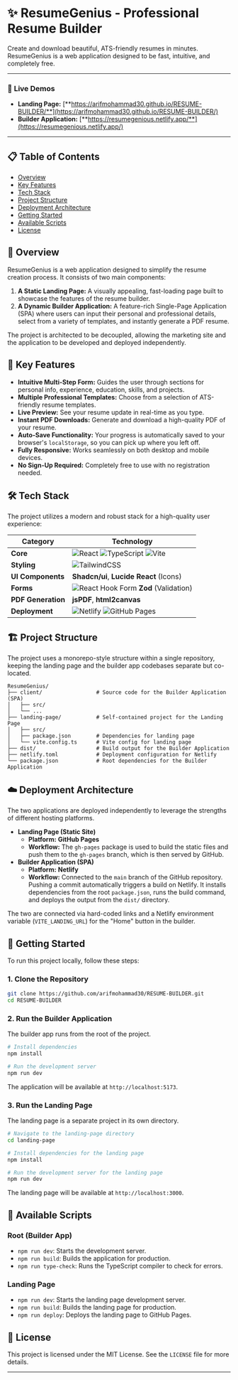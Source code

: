 # ✨ ResumeGenius - Professional Resume Builder

Create and download beautiful, ATS-friendly resumes in minutes. ResumeGenius is a web application designed to be fast, intuitive, and completely free.

---

### 🚀 **Live Demos**

*   **Landing Page:** [**https://arifmohammad30.github.io/RESUME-BUILDER/**](https://arifmohammad30.github.io/RESUME-BUILDER/)
*   **Builder Application:** [**https://resumegenious.netlify.app/**](https://resumegenious.netlify.app/)

---

## 📋 Table of Contents

- [Overview](#-overview)
- [Key Features](#-key-features)
- [Tech Stack](#-tech-stack)
- [Project Structure](#-project-structure)
- [Deployment Architecture](#-deployment-architecture)
- [Getting Started](#-getting-started)
- [Available Scripts](#-available-scripts)
- [License](#-license)

## 📖 Overview

ResumeGenius is a web application designed to simplify the resume creation process. It consists of two main components:

1.  **A Static Landing Page:** A visually appealing, fast-loading page built to showcase the features of the resume builder.
2.  **A Dynamic Builder Application:** A feature-rich Single-Page Application (SPA) where users can input their personal and professional details, select from a variety of templates, and instantly generate a PDF resume.

The project is architected to be decoupled, allowing the marketing site and the application to be developed and deployed independently.

## 🌟 Key Features

*   **Intuitive Multi-Step Form:** Guides the user through sections for personal info, experience, education, skills, and projects.
*   **Multiple Professional Templates:** Choose from a selection of ATS-friendly resume templates.
*   **Live Preview:** See your resume update in real-time as you type.
*   **Instant PDF Downloads:** Generate and download a high-quality PDF of your resume.
*   **Auto-Save Functionality:** Your progress is automatically saved to your browser's `localStorage`, so you can pick up where you left off.
*   **Fully Responsive:** Works seamlessly on both desktop and mobile devices.
*   **No Sign-Up Required:** Completely free to use with no registration needed.

## 🛠️ Tech Stack

The project utilizes a modern and robust stack for a high-quality user experience:

| Category          | Technology                                                                                                                                                                                                                                                                                            |
| ----------------- | ----------------------------------------------------------------------------------------------------------------------------------------------------------------------------------------------------------------------------------------------------------------------------------------------------- |
| **Core**          | ![React](https://img.shields.io/badge/react-%2320232a.svg?style=for-the-badge&logo=react&logoColor=%2361DAFB) ![TypeScript](https://img.shields.io/badge/typescript-%23007ACC.svg?style=for-the-badge&logo=typescript&logoColor=white) ![Vite](https://img.shields.io/badge/vite-%23646CFF.svg?style=for-the-badge&logo=vite&logoColor=white) |
| **Styling**       | ![TailwindCSS](https://img.shields.io/badge/tailwindcss-%2338B2AC.svg?style=for-the-badge&logo=tailwind-css&logoColor=white)                                                                                                                                                                             |
| **UI Components** | **Shadcn/ui**, **Lucide React** (Icons)                                                                                                                                                                                                                                                                 |
| **Forms**         | ![React Hook Form](https://img.shields.io/badge/React%20Hook%20Form-%23EC5990.svg?style=for-the-badge&logo=reacthookform&logoColor=white) **Zod** (Validation)                                                                                                                                            |
| **PDF Generation**| **jsPDF**, **html2canvas**                                                                                                                                                                                                                                                                              |
| **Deployment**    | ![Netlify](https://img.shields.io/badge/netlify-%23000000.svg?style=for-the-badge&logo=netlify&logoColor=#00C7B7) ![GitHub Pages](https://img.shields.io/badge/github%20pages-%23121013.svg?style=for-the-badge&logo=github&logoColor=white)                                                               |

## 🏗️ Project Structure

The project uses a monorepo-style structure within a single repository, keeping the landing page and the builder app codebases separate but co-located.

```
ResumeGenius/
├── client/                 # Source code for the Builder Application (SPA)
│   ├── src/
│   └── ...
├── landing-page/           # Self-contained project for the Landing Page
│   ├── src/
│   ├── package.json        # Dependencies for landing page
│   └── vite.config.ts      # Vite config for landing page
├── dist/                   # Build output for the Builder Application
├── netlify.toml            # Deployment configuration for Netlify
└── package.json            # Root dependencies for the Builder Application
```

## ☁️ Deployment Architecture

The two applications are deployed independently to leverage the strengths of different hosting platforms.

*   **Landing Page (Static Site)**
    *   **Platform:** **GitHub Pages**
    *   **Workflow:** The `gh-pages` package is used to build the static files and push them to the `gh-pages` branch, which is then served by GitHub.
*   **Builder Application (SPA)**
    *   **Platform:** **Netlify**
    *   **Workflow:** Connected to the `main` branch of the GitHub repository. Pushing a commit automatically triggers a build on Netlify. It installs dependencies from the root `package.json`, runs the build command, and deploys the output from the `dist/` directory.

The two are connected via hard-coded links and a Netlify environment variable (`VITE_LANDING_URL`) for the "Home" button in the builder.

## 🚀 Getting Started

To run this project locally, follow these steps:

### 1. Clone the Repository

```bash
git clone https://github.com/arifmohammad30/RESUME-BUILDER.git
cd RESUME-BUILDER
```

### 2. Run the Builder Application

The builder app runs from the root of the project.

```bash
# Install dependencies
npm install

# Run the development server
npm run dev
```

The application will be available at `http://localhost:5173`.

### 3. Run the Landing Page

The landing page is a separate project in its own directory.

```bash
# Navigate to the landing-page directory
cd landing-page

# Install dependencies for the landing page
npm install

# Run the development server for the landing page
npm run dev
```

The landing page will be available at `http://localhost:3000`.

## 📜 Available Scripts

### Root (Builder App)

*   `npm run dev`: Starts the development server.
*   `npm run build`: Builds the application for production.
*   `npm run type-check`: Runs the TypeScript compiler to check for errors.

### Landing Page

*   `npm run dev`: Starts the landing page development server.
*   `npm run build`: Builds the landing page for production.
*   `npm run deploy`: Deploys the landing page to GitHub Pages.

## 📄 License

This project is licensed under the MIT License. See the `LICENSE` file for more details.

---

